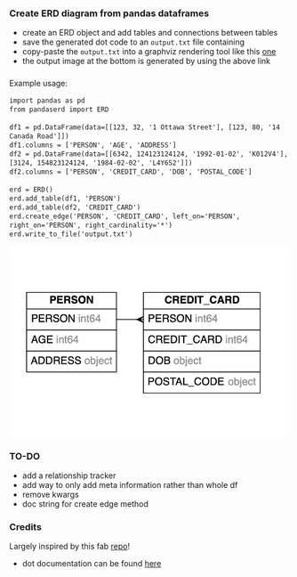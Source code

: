 ### Create ERD diagram from pandas dataframes
* create an ERD object and add tables and connections between tables
* save the generated dot code to an `output.txt` file containing 
* copy-paste the `output.txt` into a graphviz rendering tool like this [one](https://edotor.net/) 
* the output image at the bottom is generated by using the above link 

###
Example usage:

```
import pandas as pd 
from pandaserd import ERD

df1 = pd.DataFrame(data=[[123, 32, '1 Ottawa Street'], [123, 80, '14 Canada Road']])
df1.columns = ['PERSON', 'AGE', 'ADDRESS']
df2 = pd.DataFrame(data=[[6342, 124123124124, '1992-01-02', 'K012V4'], [3124, 154823124124, '1984-02-02', 'L4Y6S2']])
df2.columns = ['PERSON', 'CREDIT_CARD', 'DOB', 'POSTAL_CODE']

erd = ERD()
erd.add_table(df1, 'PERSON')
erd.add_table(df2, 'CREDIT_CARD')
erd.create_edge('PERSON', 'CREDIT_CARD', left_on='PERSON', right_on='PERSON', right_cardinality='*')
erd.write_to_file('output.txt')

```
![example image](example_erd.png "Title")
### TO-DO 
* add a relationship tracker 
* add way to only add meta information rather than whole df 
* remove kwargs 
* doc string for create edge method
### Credits
Largely inspired by this fab [repo](https://pypi.org/project/ERDot/])!
* dot documentation can be found [here](https://www.graphviz.org/pdf/dotguide.pdf)